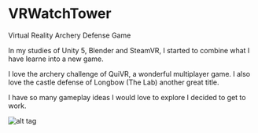 # VRWatchTower
Virtual Reality Archery Defense Game


In my studies of Unity 5, Blender and SteamVR, I started to combine what I have learne into a new game.

I love the archery challenge of QuiVR, a wonderful multiplayer game. I also love the castle defense of Longbow (The Lab) another great title. 

I have so many gameplay ideas I would love to explore I decided to get to work. 

![alt tag](https://adestefawp.files.wordpress.com/2016/09/wt_screen.png)
